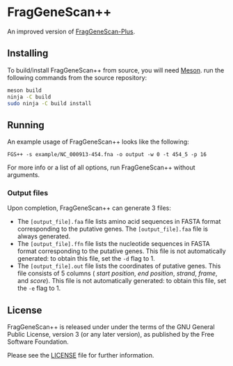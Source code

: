 # FragGeneScan++
An improved version of [FragGeneScan-Plus][fgsp].

## Installing
To build/install FragGeneScan++ from source, you will need [Meson][meson]. run the following commands from the source
repository:

```sh
meson build
ninja -C build
sudo ninja -C build install
```

## Running
An example usage of FragGeneScan++ looks like the following:

```
FGS++ -s example/NC_000913-454.fna -o output -w 0 -t 454_5 -p 16
```

For more info or a list of all options, run FragGeneScan++ without arguments.

### Output files
Upon completion, FragGeneScan++ can generate 3 files:

* The `[output_file].faa` file lists amino acid sequences in FASTA format
corresponding to the putative genes. The `[output_file].faa` file is always
generated.
* The `[output_file].ffn` file lists the nucleotide sequences in FASTA format
corresponding to the putative genes. This file is not automatically generated:
to obtain this file, set the `-d` flag to 1.
* The `[output_file].out` file lists the coordinates of putative genes. This
file consists of 5 columns ( _start position_, _end position_, _strand_,
_frame_, and _score_). This file is not automatically generated: to obtain this
file, set the `-e` flag to 1.

## License
FragGeneScan++ is released under under the terms of the GNU General Public
License, version 3 (or any later version), as published by the Free Software
Foundation.

Please see the [LICENSE](LICENSE) file for further information.


[fgsp]: https://github.com/hallamlab/FragGeneScanPlus/
[meson]: https://mesonbuild.com/
